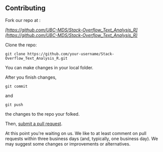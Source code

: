 ## Contributing

Fork our repo at : 


*[https://github.com/UBC-MDS/Stack-Overflow_Text_Analysis_R](https://github.com/UBC-MDS/Stack-Overflow_Text_Analysis_R)*


Clone the repo:

```
git clone https://github.com/your-username/Stack-Overflow_Text_Analysis_R.git
```

You can make changes in your local folder.


After you finish changes,

```
git commit
``` 

and 

```
git push
``` 

the changes to the repo your folked. 

Then, [submit a pull request](https://github.com/UBC-MDS/Stack-Overflow_Text_Analysis_R/compare).

At this point you're waiting on us. We like to at least comment on pull requests within three business days (and, typically, one business day). We may suggest some changes or improvements or alternatives.



